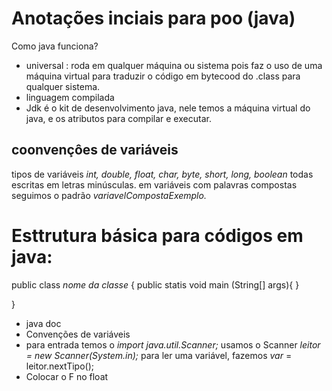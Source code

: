 # Anotações inciais para poo (java)
  Como java funciona?
  - universal : roda em qualquer máquina ou sistema pois faz o uso de uma máquina virtual para traduzir o código em bytecood do .class para qualquer sistema.
  - linguagem compilada
  - Jdk é o kit de desenvolvimento java, nele temos a máquina virtual do java, e os atributos para compilar e executar.
  
## coonvençôes de variáveis 
tipos de variáveis *int, double, float, char, byte, short, long, boolean* todas escritas em letras minúsculas.
em variáveis com palavras compostas seguimos o padrão *variavelCompostaExemplo.*
# Esttrutura básica para códigos em java:
public class *nome da classe* {
    public statis void main (String[] args){ 
    }

}
- java doc 
- Convenções de variáveis
- para entrada temos o *import java.util.Scanner;* 
usamos o Scanner *leitor = new Scanner(System.in);* 
 para ler uma variável, fazemos *var* = leitor.nextTipo();
 - Colocar o F no float 


